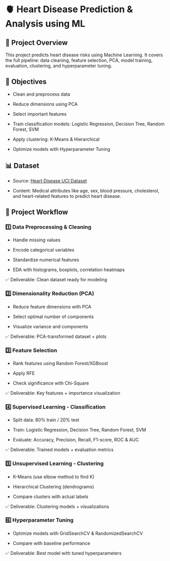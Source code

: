# 🫀 Heart Disease Prediction & Analysis using ML
## 🌟 Project Overview

This project predicts heart disease risks using Machine Learning.
It covers the full pipeline: data cleaning, feature selection, PCA, model training, evaluation, clustering, and hyperparameter tuning.

## 🎯 Objectives

  - Clean and preprocess data

  - Reduce dimensions using PCA

  - Select important features

  - Train classification models: Logistic Regression, Decision Tree, Random Forest, SVM

  - Apply clustering: K-Means & Hierarchical

  - Optimize models with Hyperparameter Tuning

## 📊 Dataset

- Source: [Heart Disease UCI Dataset](https://archive.ics.uci.edu/dataset/45/heart+disease)

- Content: Medical attributes like age, sex, blood pressure, cholesterol, and heart-related features to predict heart disease.


## 🧩 Project Workflow
### 1️⃣ Data Preprocessing & Cleaning

  - Handle missing values

  - Encode categorical variables

  - Standardize numerical features

  - EDA with histograms, boxplots, correlation heatmaps

✅ Deliverable: Clean dataset ready for modeling





### 2️⃣ Dimensionality Reduction (PCA)

  - Reduce feature dimensions with PCA

  - Select optimal number of components

  - Visualize variance and components

✅ Deliverable: PCA-transformed dataset + plots



### 3️⃣ Feature Selection

  - Rank features using Random Forest/XGBoost

  - Apply RFE

  - Check significance with Chi-Square

✅ Deliverable: Key features + importance visualization



### 4️⃣ Supervised Learning - Classification

  - Split data: 80% train / 20% test

  - Train: Logistic Regression, Decision Tree, Random Forest, SVM

  - Evaluate: Accuracy, Precision, Recall, F1-score, ROC & AUC

✅ Deliverable: Trained models + evaluation metrics



### 5️⃣ Unsupervised Learning - Clustering

  - K-Means (use elbow method to find K)

  - Hierarchical Clustering (dendrograms)

  - Compare clusters with actual labels

✅ Deliverable: Clustering models + visualizations



### 6️⃣ Hyperparameter Tuning

  - Optimize models with GridSearchCV & RandomizedSearchCV

  - Compare with baseline performance

✅ Deliverable: Best model with tuned hyperparameters
